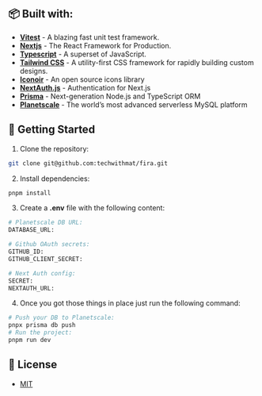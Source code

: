 ## 📦 Built with:

- [**Vitest**](https://vitest.dev/) - A blazing fast unit test framework.
- [**Nextjs**](https://nextjs.org/) - The React Framework for Production.
- [**Typescript**](https://www.typescriptlang.org/) - A superset of JavaScript.
- [**Tailwind CSS**](https://tailwindcss.com/) - A utility-first CSS framework for rapidly building custom designs.
- [**Iconoir**](https://iconoir.com/) - An open source icons library
- [**NextAuth.js**](https://next-auth.js.org) - Authentication for Next.js
- [**Prisma**](https://prisma.io) - Next-generation Node.js and TypeScript ORM
- [**Planetscale**](https://planetscale.com/) - The world’s most advanced serverless MySQL platform

## 🔧 Getting Started

1. Clone the repository:

```bash
git clone git@github.com:techwithmat/fira.git
```

2. Install dependencies:

```bash
pnpm install
```

3. Create a **.env** file with the following content:

```bash
# Planetscale DB URL:
DATABASE_URL:

# Github OAuth secrets:
GITHUB_ID:
GITHUB_CLIENT_SECRET:

# Next Auth config:
SECRET:
NEXTAUTH_URL:
```

4. Once you got those things in place just run the following command:

```bash
# Push your DB to Planetscale:
pnpx prisma db push
# Run the project:
pnpm run dev
```

## 🔑 License

- [MIT](https://github.com/techwithmat/fira/blob/main/LICENSE)
